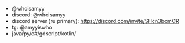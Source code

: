 - @whoisamyy
- discord: @whoisamyy
- discord server (ru primary): https://discord.com/invite/SHcn3bcmCR
- tg: @amyyiswho
- java/py/c#/gdscript/kotlin/
